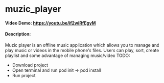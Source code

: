 # muzic_player
#### Video Demo: https://youtu.be/if2wiRfEgyM
#### Description:
Muzic player is an offline music application which allows you to manage and play music or videos in the mobile phone's files. Users can play, sort, create playlist and some advantage of managing music/video
TODO:
- Download project
- Open terminal and run pod init -> pod install
- Run project
